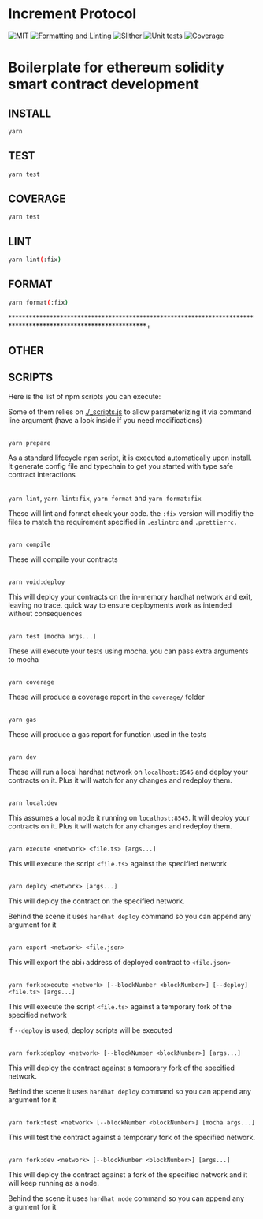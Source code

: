 # Increment Protocol

![MIT](https://img.shields.io/badge/license-MIT-blue.svg)
[![Formatting and Linting](https://github.com/Increment-Finance/increment-protocol/actions/workflows/lint.yml/badge.svg)](https://github.com/Increment-Finance/increment-protocol/actions/workflows/lint.yml)
[![Slither](https://github.com/Increment-Finance/increment-protocol/actions/workflows/slither.yml/badge.svg)](https://github.com/Increment-Finance/increment-protocol/actions/workflows/slither.yml)
[![Unit tests](https://github.com/Increment-Finance/increment-protocol/actions/workflows/tests.yml/badge.svg)](https://github.com/Increment-Finance/increment-protocol/actions/workflows/tests.yml)
[![Coverage](https://github.com/Increment-Finance/increment-protocol/actions/workflows/coverage.yml/badge.svg)](https://github.com/Increment-Finance/increment-protocol/actions/workflows/coverage.yml)

# Boilerplate for ethereum solidity smart contract development

## INSTALL

```bash
yarn
```

## TEST

```bash
yarn test
```
## COVERAGE

```bash
yarn test
```

## LINT

```bash
yarn lint(:fix)
```

## FORMAT

```bash
yarn format(:fix)
```


***************************************************************************************************************+
## OTHER
## SCRIPTS

Here is the list of npm scripts you can execute:

Some of them relies on [./\_scripts.js](./_scripts.js) to allow parameterizing it via command line argument (have a look inside if you need modifications)
<br/><br/>

`yarn prepare`

As a standard lifecycle npm script, it is executed automatically upon install. It generate config file and typechain to get you started with type safe contract interactions
<br/><br/>

`yarn lint`, `yarn lint:fix`, `yarn format` and `yarn format:fix`

These will lint and format check your code. the `:fix` version will modifiy the files to match the requirement specified in `.eslintrc` and `.prettierrc.`
<br/><br/>

`yarn compile`

These will compile your contracts
<br/><br/>

`yarn void:deploy`

This will deploy your contracts on the in-memory hardhat network and exit, leaving no trace. quick way to ensure deployments work as intended without consequences
<br/><br/>

`yarn test [mocha args...]`

These will execute your tests using mocha. you can pass extra arguments to mocha
<br/><br/>

`yarn coverage`

These will produce a coverage report in the `coverage/` folder
<br/><br/>

`yarn gas`

These will produce a gas report for function used in the tests
<br/><br/>

`yarn dev`

These will run a local hardhat network on `localhost:8545` and deploy your contracts on it. Plus it will watch for any changes and redeploy them.
<br/><br/>

`yarn local:dev`

This assumes a local node it running on `localhost:8545`. It will deploy your contracts on it. Plus it will watch for any changes and redeploy them.
<br/><br/>

`yarn execute <network> <file.ts> [args...]`

This will execute the script `<file.ts>` against the specified network
<br/><br/>

`yarn deploy <network> [args...]`

This will deploy the contract on the specified network.

Behind the scene it uses `hardhat deploy` command so you can append any argument for it
<br/><br/>

`yarn export <network> <file.json>`

This will export the abi+address of deployed contract to `<file.json>`
<br/><br/>

`yarn fork:execute <network> [--blockNumber <blockNumber>] [--deploy] <file.ts> [args...]`

This will execute the script `<file.ts>` against a temporary fork of the specified network

if `--deploy` is used, deploy scripts will be executed
<br/><br/>

`yarn fork:deploy <network> [--blockNumber <blockNumber>] [args...]`

This will deploy the contract against a temporary fork of the specified network.

Behind the scene it uses `hardhat deploy` command so you can append any argument for it
<br/><br/>

`yarn fork:test <network> [--blockNumber <blockNumber>] [mocha args...]`

This will test the contract against a temporary fork of the specified network.
<br/><br/>

`yarn fork:dev <network> [--blockNumber <blockNumber>] [args...]`

This will deploy the contract against a fork of the specified network and it will keep running as a node.

Behind the scene it uses `hardhat node` command so you can append any argument for it
